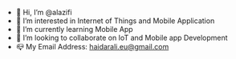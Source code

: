 - 👋 Hi, I’m @alazifi
- 👀 I’m interested in Internet of Things and Mobile Application
- 🌱 I’m currently learning Mobile App
- 💞️ I’m looking to collaborate on IoT and Mobile app Development
- 📪 My Email Address: haidarali.eu@gmail.com

<!---
alazifi/alazifi is a ✨ special ✨ repository because its `README.md` (this file) appears on your GitHub profile.
You can click the Preview link to take a look at your changes.
--->
